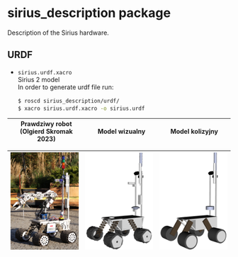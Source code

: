 # sirius_description package
Description of the Sirius hardware. 
## URDF
- `sirius.urdf.xacro`  
    Sirius 2 model  
    In order to generate urdf file run:
    ```bash
    $ roscd sirius_description/urdf/
    $ xacro sirius.urdf.xacro -o sirius.urdf
    ```

<table>
  <thead>
    <tr>
      <th width="500px">Prawdziwy robot <br /> (Olgierd Skromak 2023)</th>
      <th width="500px">Model wizualny</th>
      <th width="500px">Model kolizyjny</th>
    </tr>
  </thead>
</table>
<table>
  <thead>
    <tr>
      <th width="500px"><img src="docs/sirius.jpg" alt="Sirius II (Olgierd Skromak 2023)" /></th>
      <th width="500px"><img src="docs/sirius_visual.png" alt="Model wizualny" /></th>
      <th width="500px"><img src="docs/sirius_collision.png" alt="Model kolizyjny" /></th>
    </tr>
  </thead>
</table>